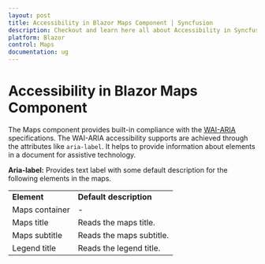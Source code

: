 ```yaml
---
layout: post
title: Accessibility in Blazor Maps Component | Syncfusion
description: Checkout and learn here all about Accessibility in Syncfusion Blazor Maps component and much more details.
platform: Blazor
control: Maps
documentation: ug
---
```


# Accessibility in Blazor Maps Component

The Maps component provides built-in compliance with the [WAI-ARIA](http://www.w3.org/WAI/PF/aria-practices/) specifications. The WAI-ARIA accessibility supports are achieved through the attributes like `aria-label`. It helps to provide information about elements in a document for assistive technology.

**Aria-label:** Provides text label with some default description for the following elements in the maps.

<!-- markdownlint-disable MD033 -->

<table>
    <tr>
        <td><b>Element</b></td>
        <td><b>Default description</b></td>
    </tr>
    <tr>
        <td>Maps container</td>
        <td>-</td>
    </tr>
    <tr>
        <td>Maps title</td>
        <td>Reads the maps title.</td>
    </tr>
    <tr>
        <td>Maps subtitle</td>
        <td>Reads the maps subtitle.</td>
    </tr>
    <tr>
        <td>Legend title</td>
        <td>Reads the legend title.</td>
    </tr>
</table>